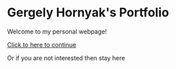 # Gergely Hornyak's Portfolio

Welcome to my personal webpage!

[Click to here to continue](introduction.html)

Or if you are not interested then stay here
